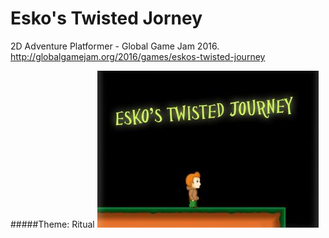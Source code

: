 # Esko's Twisted Jorney
2D Adventure Platformer - Global Game Jam 2016.
http://globalgamejam.org/2016/games/eskos-twisted-journey

#####Theme: Ritual
![esko](esko.jpg)
